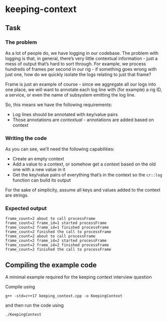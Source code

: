 # keeping-context

## Task
### The problem

As a lot of people do, we have logging in our codebase. The problem with logging is that, in general, there’s very little contextual information - just a mess of output that’s hard to sort through. For example, we process hundreds of frames per second in our rig - if something goes wrong with just one, how do we quickly isolate the logs relating to just that frame?

Frame is just an example of course - since we aggregate all our logs into one place, we will want to annotate each log line with (for example) a rig ID, a service, or even the name of subsystem emitting the log line.

So, this means we have the following requirements:

- Log lines should be annotated with key/value pairs
- Those annotations are *contextual* - annotations are added based on context

### Writing the code

As you can see, we’ll need the following capabilities:

- Create an empty context
- Add a value to a context, or somehow get a context based on the old one with a new value in it
- Get the key/value pairs of everything that’s in the context so the `cr::log` function can build its output

For the sake of simplicity, assume all keys and values added to the context are strings.

### Expected output

```
frame_count=2 about to call processFrame
frame_count=2 frame_id=1 started processFrame
frame_count=2 frame_id=1 finished processFrame
frame_count=2 finished the call to processFrame
frame_count=2 about to call processFrame
frame_count=2 frame_id=2 started processFrame
frame_count=2 frame_id=2 finished processFrame
frame_count=2 finished the call to processFrame
```

## Compiling the example code
A minimal example required for the keeping context interview question

Compile using

```
g++ -std=c++17 keeping_context.cpp -o KeepingContext
```
and then run the code using
```
./KeepingContext
```
